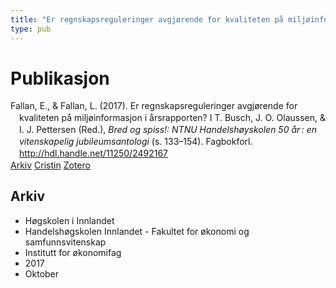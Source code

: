 ```yaml
---
title: "Er regnskapsreguleringer avgjørende for kvaliteten på miljøinformasjon i årsrapporten?"
type: pub
---
```

<h1>Publikasjon</h1>
<article id="csl-bib-container-LWBSHZ4R" class="csl-bib-container">
  <div class="csl-bib-body" style="line-height: 1.35; padding-left: 1em; text-indent:-1em;">
  <div class="csl-entry">Fallan, E., &amp; Fallan, L. (2017). Er regnskapsreguleringer avgj&#xF8;rende for kvaliteten p&#xE5; milj&#xF8;informasjon i &#xE5;rsrapporten? I T. Busch, J. O. Olaussen, &amp; I. J. Pettersen (Red.), <i>Bred og spiss!: NTNU Handelsh&#xF8;yskolen 50 &#xE5;r&#x202F;: en vitenskapelig jubileumsantologi</i> (s. 133&#x2013;154). Fagbokforl. <a href="http://hdl.handle.net/11250/2492167">http://hdl.handle.net/11250/2492167</a></div>
</div>
  <div class="csl-bib-buttons">
    <a href="#taxonomy-article-LWBSHZ4R" class="csl-bib-button">Arkiv</a>
    <a href="https://app.cristin.no/results/show.jsf?id=1501927" alt="Cristin URL" class="csl-bib-button">Cristin</a>
    <a href="http://zotero.org/groups/5022929/items/LWBSHZ4R" alt="Zotero URL" class="csl-bib-button">Zotero</a>
  </div>
  <div id="csl-bib-meta-container-LWBSHZ4R"></div>
</article>
<div id="csl-bib-meta-LWBSHZ4R" class="csl-bib-meta">
  <article id="taxonomy-article-LWBSHZ4R" class="taxonomy-article">
    <h1>Arkiv</h1>
    <ul>
      <li>Høgskolen i Innlandet</li>
      <li>Handelshøgskolen Innlandet - Fakultet for økonomi og samfunnsvitenskap</li>
      <li>Institutt for økonomifag</li>
      <li>2017</li>
      <li>Oktober</li>
    </ul>
  </article>
</div>
